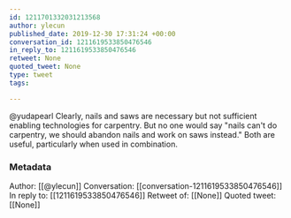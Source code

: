 ```yaml
---
id: 1211701332031213568
author: ylecun
published_date: 2019-12-30 17:31:24 +00:00
conversation_id: 1211619533850476546
in_reply_to: 1211619533850476546
retweet: None
quoted_tweet: None
type: tweet
tags:

---
```


@yudapearl Clearly, nails and saws are necessary but not sufficient enabling technologies for carpentry.
But no one would say "nails can't do carpentry, we should abandon nails and work on saws instead."
Both are useful, particularly when used in combination.

### Metadata

Author: [[@ylecun]]
Conversation: [[conversation-1211619533850476546]]
In reply to: [[1211619533850476546]]
Retweet of: [[None]]
Quoted tweet: [[None]]
